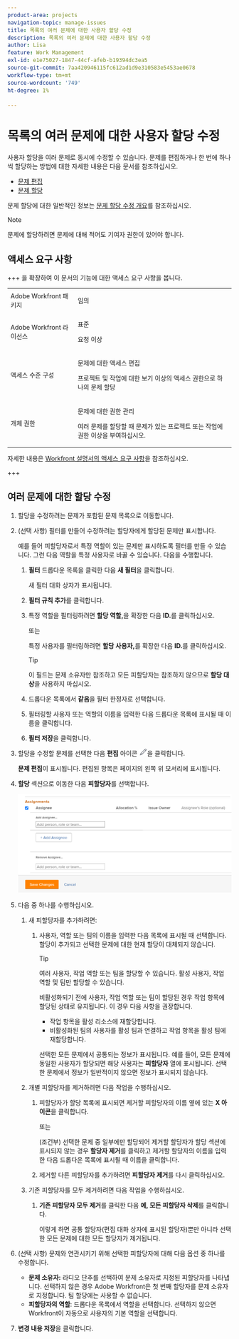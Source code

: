 ```yaml
---
product-area: projects
navigation-topic: manage-issues
title: 목록의 여러 문제에 대한 사용자 할당 수정
description: 목록의 여러 문제에 대한 사용자 할당 수정
author: Lisa
feature: Work Management
exl-id: e1e75027-1847-44cf-afeb-b19394dc3ea5
source-git-commit: 7aa420946115fc612ad1d9e310583e5453ae0678
workflow-type: tm+mt
source-wordcount: '749'
ht-degree: 1%

---
```


# 목록의 여러 문제에 대한 사용자 할당 수정

<!--Audited: 07/2024-->
<!--
<p data-mc-conditions="QuicksilverOrClassic.Draft mode">(NOTE: similar article exists for tasks)</p>
-->

사용자 할당을 여러 문제로 동시에 수정할 수 있습니다. 문제를 편집하거나 한 번에 하나씩 할당하는 방법에 대한 자세한 내용은 다음 문서를 참조하십시오.

* [문제 편집](../../../manage-work/issues/manage-issues/edit-issues.md)
* [문제 할당](../../../manage-work/issues/manage-issues/assign-issues.md)

문제 할당에 대한 일반적인 정보는 [문제 할당 수정 개요](../../../manage-work/issues/manage-issues/modify-issue-assignments-overview.md)를 참조하십시오.

>[!NOTE]
>
>문제에 할당하려면 문제에 대해 적어도 기여자 권한이 있어야 합니다.

## 액세스 요구 사항

+++ 을 확장하여 이 문서의 기능에 대한 액세스 요구 사항을 봅니다. 

<table style="table-layout:auto"> 
 <col> 
 <col> 
 <tbody> 
  <tr> 
   <td>Adobe Workfront 패키지</td> 
   <td> <p>임의</p> </td> 
  </tr> 
  <tr> 
   <td>Adobe Workfront 라이선스</td> 
   <td> <p>표준</p>
   <p>요청 이상</p> </td> 
  </tr> 
  <tr> 
   <td>액세스 수준 구성</td> 
   <td> <p>문제에 대한 액세스 편집</p> <p>프로젝트 및 작업에 대한 보기 이상의 액세스 권한으로 하나의 문제 할당</p> </td> 
  </tr> 
  <tr> 
   <td>개체 권한</td> 
   <td> <p>문제에 대한 권한 관리</p> <p>여러 문제를 할당할 때 문제가 있는 프로젝트 또는 작업에 권한 이상을 부여하십시오.</p>  </td> 
  </tr> 
 </tbody> 
</table>

자세한 내용은 [Workfront 설명서의 액세스 요구 사항](/help/quicksilver/administration-and-setup/add-users/access-levels-and-object-permissions/access-level-requirements-in-documentation.md)을 참조하십시오.

+++

<!--
<div data-mc-conditions="QuicksilverOrClassic.Draft mode">
<h2>When to modify user assignments on issues</h2>
<p>(NOTE:&nbsp;drafted and moved to the overview article: Modify issue assignments overview)</p>
<p>You might want to modify the user assignments for multiple issues for a variety of&nbsp;reasons, including the following:</p>
<ul>
<li>Users join or leave&nbsp;your team</li>
<li>A user takes a vacation that extends beyond the issue&nbsp;due dates</li>
<li>A specific role or user is set as the assignee for multiple issues and you want to quickly modify all items to be assigned to a different user or role</li>
</ul>
</div>
-->

## 여러 문제에 대한 할당 수정

1. 할당을 수정하려는 문제가 포함된 문제 목록으로 이동합니다.
1. (선택 사항) 필터를 만들어 수정하려는 할당자에게 할당된 문제만 표시합니다.

   예를 들어 피할당자로서 특정 역할이 있는 문제만 표시하도록 필터를 만들 수 있습니다. 그런 다음 역할을 특정 사용자로 바꿀 수 있습니다. 다음을 수행합니다.

   1. **필터** 드롭다운 목록을 클릭한 다음 **새 필터**&#x200B;을 클릭합니다.

      새 필터 대화 상자가 표시됩니다.

   1. **필터 규칙 추가**&#x200B;를 클릭합니다.
   1. 특정 역할을 필터링하려면 **할당 역할,**&#x200B;을 확장한 다음 **ID.**&#x200B;를 클릭하십시오.

      또는

      특정 사용자를 필터링하려면 **할당 사용자,**&#x200B;를 확장한 다음 **ID.**&#x200B;를 클릭하십시오.

      >[!TIP]
      >
      >이 필드는 문제 소유자만 참조하고 모든 피할당자는 참조하지 않으므로 **할당 대상**&#x200B;을 사용하지 마십시오.

   1. 드롭다운 목록에서 **같음**&#x200B;을 필터 한정자로 선택합니다.
   1. 필터링할 사용자 또는 역할의 이름을 입력한 다음 드롭다운 목록에 표시될 때 이름을 클릭합니다.
   1. **필터 저장**&#x200B;을 클릭합니다.

1. 할당을 수정할 문제를 선택한 다음 **편집** 아이콘 ![편집 아이콘](assets/qs-edit-icon.png)을 클릭합니다.

   **문제 편집**&#x200B;이 표시됩니다. 편집된 항목은 페이지의 왼쪽 위 모서리에 표시됩니다.

1. **할당** 섹션으로 이동한 다음 **피할당자**&#x200B;를 선택합니다.

   ![할당 영역](assets/classic-assignmens-area-on-edit-box-350x119.png)

1. 다음 중 하나를 수행하십시오.

   1. 새 피할당자를 추가하려면:

      1. 사용자, 역할 또는 팀의 이름을 입력한 다음 목록에 표시될 때 선택합니다. 할당이 추가되고 선택한 문제에 대한 현재 할당이 대체되지 않습니다.

         >[!TIP]
         >
         >여러 사용자, 작업 역할 또는 팀을 할당할 수 있습니다. 활성 사용자, 작업 역할 및 팀만 할당할 수 있습니다.
         >
         >비활성화되기 전에 사용자, 작업 역할 또는 팀이 할당된 경우 작업 항목에 할당된 상태로 유지됩니다. 이 경우 다음 사항을 권장합니다.
         >
         >* 작업 항목을 활성 리소스에 재할당합니다.
         >* 비활성화된 팀의 사용자를 활성 팀과 연결하고 작업 항목을 활성 팀에 재할당합니다.

         선택한 모든 문제에서 공통되는 정보가 표시됩니다. 예를 들어, 모든 문제에 동일한 사용자가 할당되면 해당 사용자는 **피할당자** 열에 표시됩니다. 선택한 문제에서 정보가 일반적이지 않으면 정보가 표시되지 않습니다.

   1. 개별 피할당자를 제거하려면 다음 작업을 수행하십시오.

      1. 피할당자가 할당 목록에 표시되면 제거할 피할당자의 이름 옆에 있는 **X 아이콘**&#x200B;을 클릭합니다.

         또는

         (조건부) 선택한 문제 중 일부에만 할당되어 제거할 할당자가 할당 섹션에 표시되지 않는 경우 **할당자 제거**&#x200B;를 클릭하고 제거할 할당자의 이름을 입력한 다음 드롭다운 목록에 표시될 때 이름을 클릭합니다.

      1. 제거할 다른 피할당자를 추가하려면 **피할당자 제거**&#x200B;를 다시 클릭하십시오.

   1. 기존 피할당자를 모두 제거하려면 다음 작업을 수행하십시오.

      1. **기존 피할당자 모두 제거**&#x200B;를 클릭한 다음 **예, 모든 피할당자 삭제**&#x200B;를 클릭합니다.

         이렇게 하면 공통 할당자(편집 대화 상자에 표시된 할당자)뿐만 아니라 선택한 모든 문제에 대한 모든 할당자가 제거됩니다.

1. (선택 사항) 문제와 연관시키기 위해 선택한 피할당자에 대해 다음 옵션 중 하나를 수정합니다.

   * **문제 소유자:** 라디오 단추를 선택하여 문제 소유자로 지정된 피할당자를 나타냅니다. 선택하지 않은 경우 Adobe Workfront은 첫 번째 할당자를 문제 소유자로 지정합니다. 팀 할당에는 사용할 수 없습니다.
   * **피할당자의 역할**: 드롭다운 목록에서 역할을 선택합니다. 선택하지 않으면 Workfront이 자동으로 사용자의 기본 역할을 선택합니다.

1. **변경 내용 저장**&#x200B;을 클릭합니다.
